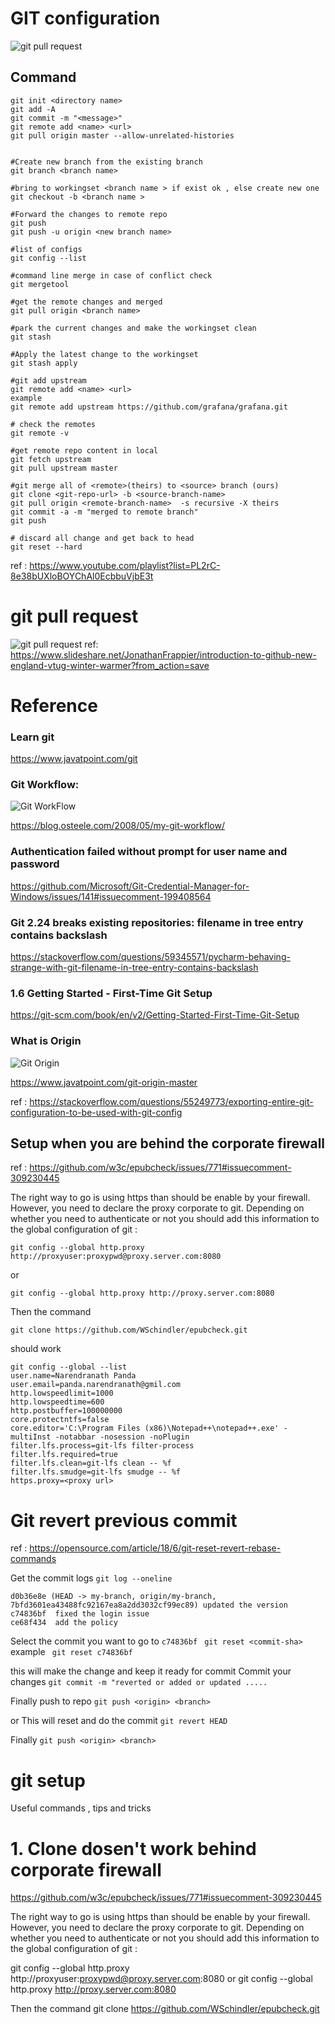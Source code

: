 # GIT  configuration 
![git pull request](https://github.com/NarendranathPanda/my-configuration/blob/master/img/git.png)



## Command 
```shell
git init <directory name>
git add -A 
git commit -m "<message>"
git remote add <name> <url>
git pull origin master --allow-unrelated-histories


#Create new branch from the existing branch
git branch <branch name>

#bring to workingset <branch name > if exist ok , else create new one
git checkout -b <branch name >

#Forward the changes to remote repo
git push
git push -u origin <new branch name>

#list of configs   
git config --list

#command line merge in case of conflict check 
git mergetool  

#get the remote changes and merged 
git pull origin <branch name> 

#park the current changes and make the workingset clean
git stash

#Apply the latest change to the workingset 
git stash apply 

#git add upstream 
git remote add <name> <url>
example
git remote add upstream https://github.com/grafana/grafana.git

# check the remotes 
git remote -v

#get remote repo content in local
git fetch upstream
git pull upstream master

#git merge all of <remote>(theirs) to <source> branch (ours)
git clone <git-repo-url> -b <source-branch-name>
git pull origin <remote-branch-name>  -s recursive -X theirs
git commit -a -m "merged to remote branch"
git push

# discard all change and get back to head
git reset --hard
```
ref : https://www.youtube.com/playlist?list=PL2rC-8e38bUXloBOYChAl0EcbbuVjbE3t


# git pull request 
![git pull request](https://github.com/NarendranathPanda/my-configuration/blob/master/img/git.png)
ref: https://www.slideshare.net/JonathanFrappier/introduction-to-github-new-england-vtug-winter-warmer?from_action=save
# Reference 
### Learn git 
https://www.javatpoint.com/git

### Git Workflow: 
![Git WorkFlow](https://images.osteele.com/2008/git-transport.png)

https://blog.osteele.com/2008/05/my-git-workflow/

### Authentication failed without prompt for user name and password
https://github.com/Microsoft/Git-Credential-Manager-for-Windows/issues/141#issuecomment-199408564

### Git 2.24 breaks existing repositories: filename in tree entry contains backslash
https://stackoverflow.com/questions/59345571/pycharm-behaving-strange-with-git-filename-in-tree-entry-contains-backslash

### 1.6 Getting Started - First-Time Git Setup
https://git-scm.com/book/en/v2/Getting-Started-First-Time-Git-Setup

### What is Origin 
![Git Origin](https://static.javatpoint.com/tutorial/git/images/git-origin-master2.png)

https://www.javatpoint.com/git-origin-master

ref : 
https://stackoverflow.com/questions/55249773/exporting-entire-git-configuration-to-be-used-with-git-config


## Setup when you are behind the corporate firewall

ref : https://github.com/w3c/epubcheck/issues/771#issuecomment-309230445

The right way to go is using https than should be enable by your firewall. However, you need to declare the proxy corporate to git. 
Depending on whether you need to authenticate or not you should add this information to the global configuration of git :


```
git config --global http.proxy http://proxyuser:proxypwd@proxy.server.com:8080
```

or

```
git config --global http.proxy http://proxy.server.com:8080
```

Then the command

```
git clone https://github.com/WSchindler/epubcheck.git
```
should work




```shell
git config --global --list
user.name=Narendranath Panda
user.email=panda.narendranath@gmil.com
http.lowspeedlimit=1000
http.lowspeedtime=600
http.postbuffer=100000000
core.protectntfs=false
core.editor='C:\Program Files (x86)\Notepad++\notepad++.exe' -multiInst -notabbar -nosession -noPlugin
filter.lfs.process=git-lfs filter-process
filter.lfs.required=true
filter.lfs.clean=git-lfs clean -- %f
filter.lfs.smudge=git-lfs smudge -- %f
https.proxy=<proxy url>
```
# Git revert previous commit 
ref : https://opensource.com/article/18/6/git-reset-revert-rebase-commands

Get the commit logs 
```git log --oneline```

```
d0b36e8e (HEAD -> my-branch, origin/my-branch, 7bfd3601ea43488fc92167ea8a2dd3032cf99ec89) updated the version
c74836bf  fixed the login issue
ce68f434  add the policy
```


Select the commit you want to go to ```c74836bf```
``` git reset <commit-sha>```
example 
``` git reset c74836bf```

this will make the change and keep it ready for commit 
Commit your changes 
```git commit -m "reverted or added or updated .....```

Finally  push to repo
```git push <origin> <branch>```

or 
This will reset and do the commit 
```git revert HEAD```

Finally 
```git push <origin> <branch>```

# git setup
Useful commands , tips and tricks 


# 1. Clone dosen't work behind corporate firewall

https://github.com/w3c/epubcheck/issues/771#issuecomment-309230445


The right way to go is using https than should be enable by your firewall. However, you need to declare the proxy corporate to git. Depending on whether you need to authenticate or not you should add this information to the global configuration of git :

git config --global http.proxy http://proxyuser:proxypwd@proxy.server.com:8080
or
git config --global http.proxy http://proxy.server.com:8080

Then the command
git clone https://github.com/WSchindler/epubcheck.git



